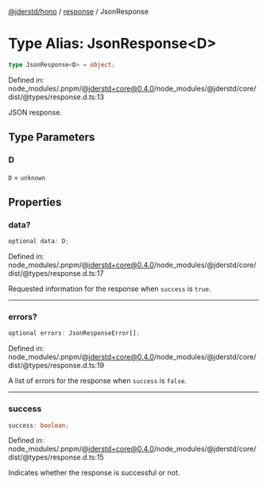 [@jderstd/hono](../../README.md) / [response](../README.md) / JsonResponse

# Type Alias: JsonResponse\<D\>

```ts
type JsonResponse<D> = object;
```

Defined in: node\_modules/.pnpm/@jderstd+core@0.4.0/node\_modules/@jderstd/core/dist/@types/response.d.ts:13

JSON response.

## Type Parameters

### D

`D` = `unknown`

## Properties

### data?

```ts
optional data: D;
```

Defined in: node\_modules/.pnpm/@jderstd+core@0.4.0/node\_modules/@jderstd/core/dist/@types/response.d.ts:17

Requested information for the response when `success` is `true`.

***

### errors?

```ts
optional errors: JsonResponseError[];
```

Defined in: node\_modules/.pnpm/@jderstd+core@0.4.0/node\_modules/@jderstd/core/dist/@types/response.d.ts:19

A list of errors for the response when `success` is `false`.

***

### success

```ts
success: boolean;
```

Defined in: node\_modules/.pnpm/@jderstd+core@0.4.0/node\_modules/@jderstd/core/dist/@types/response.d.ts:15

Indicates whether the response is successful or not.
